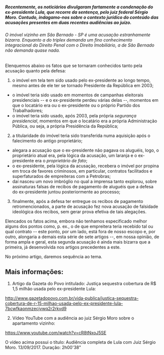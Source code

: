 
##### Recentemente, os noticiários divulgaram fartamente a condenação do ex-presidente Lula, que recorre da sentença, pelo juiz federal Sérgio Moro. Contudo, indagamo-nos sobre o contexto jurídico do conteúdo das acusações presentes em duas recentes audiências ao juízo.

###### O imóvel vizinho em São Bernado - SP é uma acusação estranhamente bizarra. Enquanto a do triplex demanda um fino conhecimento integracional do Direito Penal com o Direito Imobiliário, a de São Bernado não demanda quase nada.

Elenquemos abaixo os fatos que se tornaram conhecidos tanto pela acusação quanto pela defesa:

1. o imóvel em tela tem sido usado pelo ex-presidente ao longo tempo, mesmo antes de ele ter se tornado Presidente da República em 2003;
  - o imóvel teria sido usado em momentos de campanhas eleitorais presidenciais -- e o ex-presidente perdeu várias delas --, momentos em que o locatário era ou o ex-presidente ou o próprio Partido dos Trabalhadores;
  - o imóvel teria sido usado, após 2003, pela própria _segurança presidencial_, momentos em que o locatário era a própria Administração Pública, ou seja, a própria Presidência da República;
2. a titularidade do imóvel teria sido transferida numa aquisição após o falecimento do antigo proprietário;
  - alegara a acusação que o ex-presidente não pagava os aluguéis, logo, o proprietário atual era, pela lógica da acusação, um laranja e o ex-presidente era o _proprietário de fato_;
  - o ex-presidente, pela lógica da acusação, recebera o imóvel por propina em troca de favores criminosos, em particular, contratos facilitados e superfaturados de empreiteras com a Petrobras;
  - daí nasceu um novo imbróglio no qual a imprensa tanto explorou, sobre assinaturas falsas de recibos de pagamento de aluguéis que a defesa do ex-presidente juntou posteriormente ao processo;
3. finalmente, após a defesa ter entregue os recibos de pagamento retromencionados, a parte de acusação fez nova acusação de falsidade ideológica dos recibos, sem gerar prova efetiva de tais alegações.

Elencados os fatos acima, embora não tenhamos especificado melhor alguns dos pontos como, p. ex., o de que empreitera teria recebido tal ou qual contrato -- este ponto, por um lado, está fora de nosso escopo e, por outro, alongaria a demais esta série de sete artigos --, em nossa opinião, de forma ampla e geral, esta segunda acusação é ainda mais bizarra que a primeira, já desenvolvida nos artigos precedentes a este.

No próximo artigo, daremos sequência ao tema.
 
Mais informações:
-----------------

1) Artigo da Gazeta do Povo intitulado: Justiça sequestra cobertura de R$ 1,5 milhão usada pelo ex-presidente Lula:

http://www.gazetadopovo.com.br/vida-publica/justica-sequestra-cobertura-de-r-15-milhao-usada-pelo-ex-presidente-lula-7bcwfkaonmzecjvwq2r2rkvd9

2) Vídeo YouTube com a audiência ao juiz Sérgio Moro sobre o apartamento vizinho:

https://www.youtube.com/watch?v=cR8tNxoJ5SE

O vídeo acima possui o título: Audiência completa de Lula com Juiz Sérgio Moro. 13/09/2017. 
Duração: 2h00'38"
